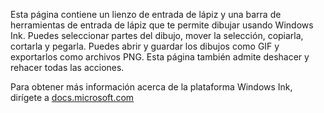 ﻿Esta página contiene un lienzo de entrada de lápiz y una barra de herramientas de entrada de lápiz que te permite dibujar usando Windows Ink. Puedes seleccionar partes del dibujo, mover la selección, copiarla, cortarla y pegarla. Puedes abrir y guardar los dibujos como GIF y exportarlos como archivos PNG. Esta página también admite deshacer y rehacer todas las acciones.
 
Para obtener más información acerca de la plataforma Windows Ink, dirígete a [docs.microsoft.com](https://docs.microsoft.com//windows/uwp/design/input/pen-and-stylus-interactions)